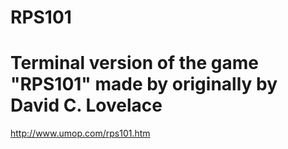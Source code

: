 # RPS101
# Terminal version of the game "RPS101" made by  originally by David C. Lovelace
 http://www.umop.com/rps101.htm



